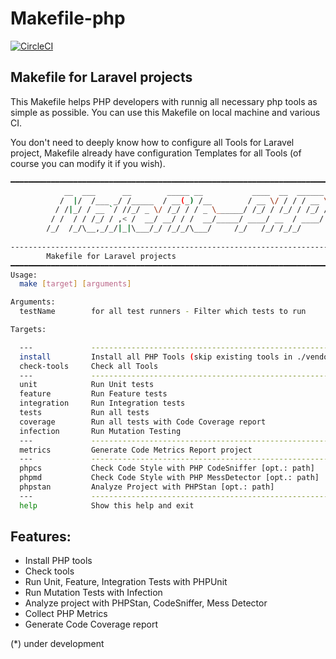 # Makefile-php

[![CircleCI](https://img.shields.io/circleci/build/github/AlexNDRmac/makefile-php?style=flat-square)](https://circleci.com/gh/AlexNDRmac/makefile-php)

## Makefile for Laravel projects

This Makefile helps PHP developers with runnig all necessary php tools as simple as possible. You can use this Makefile on local machine and various CI.

You don't need to deeply know how to configure all Tools for Laravel project, Makefile already have configuration Templates for all Tools (of course you can modify it if you wish).

```bash
━━━━━━━━━━━━━━━━━━━━━━━━━━━━━━━━━━━━━━━━━━━━━━━━━━━━━━━━━━━━━━━━━━━━━━━━━━━━━━━━
            __  ___      __        _____ __           ____  __  ______ 
           /  |/  /___ _/ /_____  / __(_) /__        / __ \/ / / / __ \
          / /|_/ / __ `/ //_/ _ \/ /_/ / / _ \______/ /_/ / /_/ / /_/ /
         / /  / / /_/ / ,< /  __/ __/ / /  __/_____/ ____/ __  / ____/ 
        /_/  /_/\__,_/_/|_|\___/_/ /_/_/\___/     /_/   /_/ /_/_/      
                                                                       
--------------------------------------------------------------------------------
        Makefile for Laravel projects
━━━━━━━━━━━━━━━━━━━━━━━━━━━━━━━━━━━━━━━━━━━━━━━━━━━━━━━━━━━━━━━━━━━━━━━━━━━━━━━━
Usage:
  make [target] [arguments]

Arguments:
  testName        for all test runners - Filter which tests to run

Targets:

  ---             --------------------------------------------------------------
  install         Install all PHP Tools (skip existing tools in ./vendor/bin)
  check-tools     Check all Tools
  ---             --------------------------------------------------------------
  unit            Run Unit tests
  feature         Run Feature tests
  integration     Run Integration tests
  tests           Run all tests
  coverage        Run all tests with Code Coverage report
  infection       Run Mutation Testing
  ---             --------------------------------------------------------------
  metrics         Generate Code Metrics Report project
  ---             --------------------------------------------------------------
  phpcs           Check Code Style with PHP CodeSniffer [opt.: path]
  phpmd           Check Code Style with PHP MessDetector [opt.: path]
  phpstan         Analyze Project with PHPStan [opt.: path]
  ---             --------------------------------------------------------------
  help            Show this help and exit

```

## Features:

- Install PHP tools
- Check tools
- Run Unit, Feature, Integration Tests with PHPUnit
- Run Mutation Tests with Infection
- Analyze project with PHPStan, CodeSniffer, Mess Detector
- Collect PHP Metrics
- Generate Code Coverage report

(*) under development
